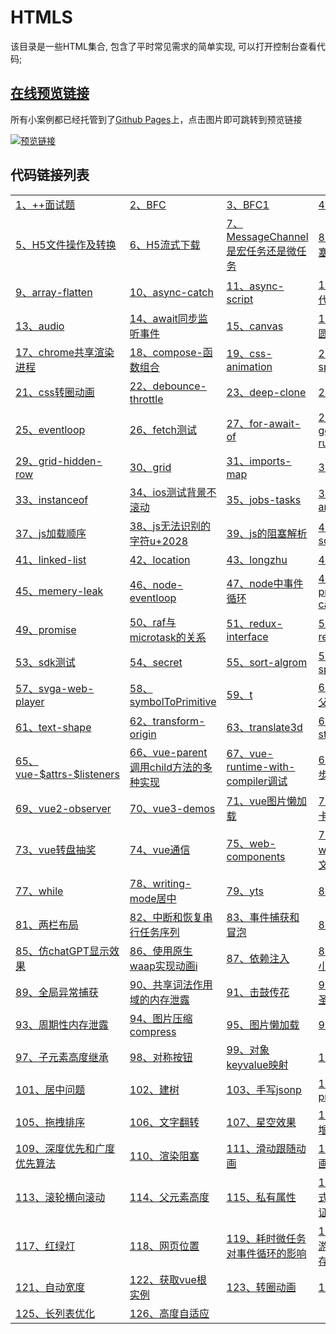 # HTMLS

该目录是一些HTML集合, 包含了平时常见需求的简单实现, 可以打开控制台查看代码;

## [在线预览链接](https://lorainwings.github.io/demos)

所有小案例都已经托管到了[Github Pages](https://pages.github.com/)上，点击图片即可跳转到预览链接

<a href="https://lorainwings.github.io/demos" target="_blank">
  <img src="https://github.com/lorainwings/demos/raw/master/assets/images/demos-preview.jpg" alt="预览链接" >
</a>

## 代码链接列表

<table>
  <tr>
    <td>
      <a href="https://github.com/lorainwings/demos/tree/master/code-snippets/htmls/++面试题.js" target="_blank">
        1、++面试题      </a>
    </td>
    <td>
      <a href="https://github.com/lorainwings/demos/tree/master/code-snippets/htmls/BFC.html" target="_blank">
        2、BFC      </a>
    </td>
    <td>
      <a href="https://github.com/lorainwings/demos/tree/master/code-snippets/htmls/BFC1.html" target="_blank">
        3、BFC1      </a>
    </td>
    <td>
      <a href="https://github.com/lorainwings/demos/tree/master/code-snippets/htmls/Flip动画.html" target="_blank">
        4、Flip动画      </a>
    </td>
  </tr>
  <tr>
    <td>
      <a href="https://github.com/lorainwings/demos/tree/master/code-snippets/htmls/H5文件操作及转换.html" target="_blank">
        5、H5文件操作及转换      </a>
    </td>
    <td>
      <a href="https://github.com/lorainwings/demos/tree/master/code-snippets/htmls/H5流式下载.html" target="_blank">
        6、H5流式下载      </a>
    </td>
    <td>
      <a href="https://github.com/lorainwings/demos/tree/master/code-snippets/htmls/MessageChannel是宏任务还是微任务.html" target="_blank">
        7、MessageChannel是宏任务还是微任务      </a>
    </td>
    <td>
      <a href="https://github.com/lorainwings/demos/tree/master/code-snippets/htmls/UI渲染阻塞测试.html" target="_blank">
        8、UI渲染阻塞测试      </a>
    </td>
  </tr>
  <tr>
    <td>
      <a href="https://github.com/lorainwings/demos/tree/master/code-snippets/htmls/array-flatten.html" target="_blank">
        9、array-flatten      </a>
    </td>
    <td>
      <a href="https://github.com/lorainwings/demos/tree/master/code-snippets/htmls/async-catch.html" target="_blank">
        10、async-catch      </a>
    </td>
    <td>
      <a href="https://github.com/lorainwings/demos/tree/master/code-snippets/htmls/async-script.html" target="_blank">
        11、async-script      </a>
    </td>
    <td>
      <a href="https://github.com/lorainwings/demos/tree/master/code-snippets/htmls/async替代promise.html" target="_blank">
        12、async替代promise      </a>
    </td>
  </tr>
  <tr>
    <td>
      <a href="https://github.com/lorainwings/demos/tree/master/code-snippets/htmls/audio.html" target="_blank">
        13、audio      </a>
    </td>
    <td>
      <a href="https://github.com/lorainwings/demos/tree/master/code-snippets/htmls/await同步监听事件.html" target="_blank">
        14、await同步监听事件      </a>
    </td>
    <td>
      <a href="https://github.com/lorainwings/demos/tree/master/code-snippets/htmls/canvas.html" target="_blank">
        15、canvas      </a>
    </td>
    <td>
      <a href="https://github.com/lorainwings/demos/tree/master/code-snippets/htmls/canvas圆环动画.html" target="_blank">
        16、canvas圆环动画      </a>
    </td>
  </tr>
  <tr>
    <td>
      <a href="https://github.com/lorainwings/demos/tree/master/code-snippets/htmls/chrome共享渲染进程.html" target="_blank">
        17、chrome共享渲染进程      </a>
    </td>
    <td>
      <a href="https://github.com/lorainwings/demos/tree/master/code-snippets/htmls/compose-函数组合.html" target="_blank">
        18、compose-函数组合      </a>
    </td>
    <td>
      <a href="https://github.com/lorainwings/demos/tree/master/code-snippets/htmls/css-animation.html" target="_blank">
        19、css-animation      </a>
    </td>
    <td>
      <a href="https://github.com/lorainwings/demos/tree/master/code-snippets/htmls/css-spread.html" target="_blank">
        20、css-spread      </a>
    </td>
  </tr>
  <tr>
    <td>
      <a href="https://github.com/lorainwings/demos/tree/master/code-snippets/htmls/css转圈动画.html" target="_blank">
        21、css转圈动画      </a>
    </td>
    <td>
      <a href="https://github.com/lorainwings/demos/tree/master/code-snippets/htmls/debounce-throttle.html" target="_blank">
        22、debounce-throttle      </a>
    </td>
    <td>
      <a href="https://github.com/lorainwings/demos/tree/master/code-snippets/htmls/deep-clone.html" target="_blank">
        23、deep-clone      </a>
    </td>
    <td>
      <a href="https://github.com/lorainwings/demos/tree/master/code-snippets/htmls/demo.html" target="_blank">
        24、demo      </a>
    </td>
  </tr>
  <tr>
    <td>
      <a href="https://github.com/lorainwings/demos/tree/master/code-snippets/htmls/eventloop.html" target="_blank">
        25、eventloop      </a>
    </td>
    <td>
      <a href="https://github.com/lorainwings/demos/tree/master/code-snippets/htmls/fetch测试.html" target="_blank">
        26、fetch测试      </a>
    </td>
    <td>
      <a href="https://github.com/lorainwings/demos/tree/master/code-snippets/htmls/for-await-of.html" target="_blank">
        27、for-await-of      </a>
    </td>
    <td>
      <a href="https://github.com/lorainwings/demos/tree/master/code-snippets/htmls/generator-run.html" target="_blank">
        28、generator-run      </a>
    </td>
  </tr>
  <tr>
    <td>
      <a href="https://github.com/lorainwings/demos/tree/master/code-snippets/htmls/grid-hidden-row.html" target="_blank">
        29、grid-hidden-row      </a>
    </td>
    <td>
      <a href="https://github.com/lorainwings/demos/tree/master/code-snippets/htmls/grid.html" target="_blank">
        30、grid      </a>
    </td>
    <td>
      <a href="https://github.com/lorainwings/demos/tree/master/code-snippets/htmls/imports-map.html" target="_blank">
        31、imports-map      </a>
    </td>
    <td>
      <a href="https://github.com/lorainwings/demos/tree/master/code-snippets/htmls/index.html" target="_blank">
        32、index      </a>
    </td>
  </tr>
  <tr>
    <td>
      <a href="https://github.com/lorainwings/demos/tree/master/code-snippets/htmls/instanceof.html" target="_blank">
        33、instanceof      </a>
    </td>
    <td>
      <a href="https://github.com/lorainwings/demos/tree/master/code-snippets/htmls/ios测试背景不滚动.html" target="_blank">
        34、ios测试背景不滚动      </a>
    </td>
    <td>
      <a href="https://github.com/lorainwings/demos/tree/master/code-snippets/htmls/jobs-tasks.html" target="_blank">
        35、jobs-tasks      </a>
    </td>
    <td>
      <a href="https://github.com/lorainwings/demos/tree/master/code-snippets/htmls/jquery-anchor-scroll.html" target="_blank">
        36、jquery-anchor-scroll      </a>
    </td>
  </tr>
  <tr>
    <td>
      <a href="https://github.com/lorainwings/demos/tree/master/code-snippets/htmls/js加载顺序.html" target="_blank">
        37、js加载顺序      </a>
    </td>
    <td>
      <a href="https://github.com/lorainwings/demos/tree/master/code-snippets/htmls/js无法识别的字符u+2028.html" target="_blank">
        38、js无法识别的字符u+2028      </a>
    </td>
    <td>
      <a href="https://github.com/lorainwings/demos/tree/master/code-snippets/htmls/js的阻塞解析.html" target="_blank">
        39、js的阻塞解析      </a>
    </td>
    <td>
      <a href="https://github.com/lorainwings/demos/tree/master/code-snippets/htmls/link-source.js" target="_blank">
        40、link-source      </a>
    </td>
  </tr>
  <tr>
    <td>
      <a href="https://github.com/lorainwings/demos/tree/master/code-snippets/htmls/linked-list.html" target="_blank">
        41、linked-list      </a>
    </td>
    <td>
      <a href="https://github.com/lorainwings/demos/tree/master/code-snippets/htmls/location.html" target="_blank">
        42、location      </a>
    </td>
    <td>
      <a href="https://github.com/lorainwings/demos/tree/master/code-snippets/htmls/longzhu.ignore.html" target="_blank">
        43、longzhu      </a>
    </td>
    <td>
      <a href="https://github.com/lorainwings/demos/tree/master/code-snippets/htmls/maiaH5.js" target="_blank">
        44、maiaH5      </a>
    </td>
  </tr>
  <tr>
    <td>
      <a href="https://github.com/lorainwings/demos/tree/master/code-snippets/htmls/memery-leak.html" target="_blank">
        45、memery-leak      </a>
    </td>
    <td>
      <a href="https://github.com/lorainwings/demos/tree/master/code-snippets/htmls/node-eventloop.js" target="_blank">
        46、node-eventloop      </a>
    </td>
    <td>
      <a href="https://github.com/lorainwings/demos/tree/master/code-snippets/htmls/node中事件循环.js" target="_blank">
        47、node中事件循环      </a>
    </td>
    <td>
      <a href="https://github.com/lorainwings/demos/tree/master/code-snippets/htmls/promise-catch.html" target="_blank">
        48、promise-catch      </a>
    </td>
  </tr>
  <tr>
    <td>
      <a href="https://github.com/lorainwings/demos/tree/master/code-snippets/htmls/promise.then返回promise.html" target="_blank">
        49、promise      </a>
    </td>
    <td>
      <a href="https://github.com/lorainwings/demos/tree/master/code-snippets/htmls/raf与microtask的关系.html" target="_blank">
        50、raf与microtask的关系      </a>
    </td>
    <td>
      <a href="https://github.com/lorainwings/demos/tree/master/code-snippets/htmls/redux-interface.ts" target="_blank">
        51、redux-interface      </a>
    </td>
    <td>
      <a href="https://github.com/lorainwings/demos/tree/master/code-snippets/htmls/requestIdleCb.html" target="_blank">
        52、requestIdleCb      </a>
    </td>
  </tr>
  <tr>
    <td>
      <a href="https://github.com/lorainwings/demos/tree/master/code-snippets/htmls/sdk测试.html" target="_blank">
        53、sdk测试      </a>
    </td>
    <td>
      <a href="https://github.com/lorainwings/demos/tree/master/code-snippets/htmls/secret.html" target="_blank">
        54、secret      </a>
    </td>
    <td>
      <a href="https://github.com/lorainwings/demos/tree/master/code-snippets/htmls/sort-algrom.html" target="_blank">
        55、sort-algrom      </a>
    </td>
    <td>
      <a href="https://github.com/lorainwings/demos/tree/master/code-snippets/htmls/svg-sprites.html" target="_blank">
        56、svg-sprites      </a>
    </td>
  </tr>
  <tr>
    <td>
      <a href="https://github.com/lorainwings/demos/tree/master/code-snippets/htmls/svga-web-player.html" target="_blank">
        57、svga-web-player      </a>
    </td>
    <td>
      <a href="https://github.com/lorainwings/demos/tree/master/code-snippets/htmls/symbolToPrimitive.html" target="_blank">
        58、symbolToPrimitive      </a>
    </td>
    <td>
      <a href="https://github.com/lorainwings/demos/tree/master/code-snippets/htmls/t.html" target="_blank">
        59、t      </a>
    </td>
    <td>
      <a href="https://github.com/lorainwings/demos/tree/master/code-snippets/htmls/table溢出父元素.html" target="_blank">
        60、table溢出父元素      </a>
    </td>
  </tr>
  <tr>
    <td>
      <a href="https://github.com/lorainwings/demos/tree/master/code-snippets/htmls/text-shape.html" target="_blank">
        61、text-shape      </a>
    </td>
    <td>
      <a href="https://github.com/lorainwings/demos/tree/master/code-snippets/htmls/transform-origin.html" target="_blank">
        62、transform-origin      </a>
    </td>
    <td>
      <a href="https://github.com/lorainwings/demos/tree/master/code-snippets/htmls/translate3d.html" target="_blank">
        63、translate3d      </a>
    </td>
    <td>
      <a href="https://github.com/lorainwings/demos/tree/master/code-snippets/htmls/video-stream.html" target="_blank">
        64、video-stream      </a>
    </td>
  </tr>
  <tr>
    <td>
      <a href="https://github.com/lorainwings/demos/tree/master/code-snippets/htmls/vue-$attrs-$listeners.html" target="_blank">
        65、vue-$attrs-$listeners      </a>
    </td>
    <td>
      <a href="https://github.com/lorainwings/demos/tree/master/code-snippets/htmls/vue-parent调用child方法的多种实现.html" target="_blank">
        66、vue-parent调用child方法的多种实现      </a>
    </td>
    <td>
      <a href="https://github.com/lorainwings/demos/tree/master/code-snippets/htmls/vue-runtime-with-compiler调试.html" target="_blank">
        67、vue-runtime-with-compiler调试      </a>
    </td>
    <td>
      <a href="https://github.com/lorainwings/demos/tree/master/code-snippets/htmls/vue-异步更新队列.html" target="_blank">
        68、vue-异步更新队列      </a>
    </td>
  </tr>
  <tr>
    <td>
      <a href="https://github.com/lorainwings/demos/tree/master/code-snippets/htmls/vue2-observer.html" target="_blank">
        69、vue2-observer      </a>
    </td>
    <td>
      <a href="https://github.com/lorainwings/demos/tree/master/code-snippets/htmls/vue3-demos.html" target="_blank">
        70、vue3-demos      </a>
    </td>
    <td>
      <a href="https://github.com/lorainwings/demos/tree/master/code-snippets/htmls/vue图片懒加载.html" target="_blank">
        71、vue图片懒加载      </a>
    </td>
    <td>
      <a href="https://github.com/lorainwings/demos/tree/master/code-snippets/htmls/vue滑动卡片跟随.html" target="_blank">
        72、vue滑动卡片跟随      </a>
    </td>
  </tr>
  <tr>
    <td>
      <a href="https://github.com/lorainwings/demos/tree/master/code-snippets/htmls/vue转盘抽奖.html" target="_blank">
        73、vue转盘抽奖      </a>
    </td>
    <td>
      <a href="https://github.com/lorainwings/demos/tree/master/code-snippets/htmls/vue通信.html" target="_blank">
        74、vue通信      </a>
    </td>
    <td>
      <a href="https://github.com/lorainwings/demos/tree/master/code-snippets/htmls/web-components.html" target="_blank">
        75、web-components      </a>
    </td>
    <td>
      <a href="https://github.com/lorainwings/demos/tree/master/code-snippets/htmls/webworker大文件分片.html" target="_blank">
        76、webworker大文件分片      </a>
    </td>
  </tr>
  <tr>
    <td>
      <a href="https://github.com/lorainwings/demos/tree/master/code-snippets/htmls/while.js" target="_blank">
        77、while      </a>
    </td>
    <td>
      <a href="https://github.com/lorainwings/demos/tree/master/code-snippets/htmls/writing-mode居中.html" target="_blank">
        78、writing-mode居中      </a>
    </td>
    <td>
      <a href="https://github.com/lorainwings/demos/tree/master/code-snippets/htmls/yts.html" target="_blank">
        79、yts      </a>
    </td>
    <td>
      <a href="https://github.com/lorainwings/demos/tree/master/code-snippets/htmls/z-index.html" target="_blank">
        80、z-index      </a>
    </td>
  </tr>
  <tr>
    <td>
      <a href="https://github.com/lorainwings/demos/tree/master/code-snippets/htmls/两栏布局.html" target="_blank">
        81、两栏布局      </a>
    </td>
    <td>
      <a href="https://github.com/lorainwings/demos/tree/master/code-snippets/htmls/中断和恢复串行任务序列.html" target="_blank">
        82、中断和恢复串行任务序列      </a>
    </td>
    <td>
      <a href="https://github.com/lorainwings/demos/tree/master/code-snippets/htmls/事件捕获和冒泡.html" target="_blank">
        83、事件捕获和冒泡      </a>
    </td>
    <td>
      <a href="https://github.com/lorainwings/demos/tree/master/code-snippets/htmls/交换元素.html" target="_blank">
        84、交换元素      </a>
    </td>
  </tr>
  <tr>
    <td>
      <a href="https://github.com/lorainwings/demos/tree/master/code-snippets/htmls/仿chatGPT显示效果.html" target="_blank">
        85、仿chatGPT显示效果      </a>
    </td>
    <td>
      <a href="https://github.com/lorainwings/demos/tree/master/code-snippets/htmls/使用原生waap实现动画i.html" target="_blank">
        86、使用原生waap实现动画i      </a>
    </td>
    <td>
      <a href="https://github.com/lorainwings/demos/tree/master/code-snippets/htmls/依赖注入.html" target="_blank">
        87、依赖注入      </a>
    </td>
    <td>
      <a href="https://github.com/lorainwings/demos/tree/master/code-snippets/htmls/保留三位小数.html" target="_blank">
        88、保留三位小数      </a>
    </td>
  </tr>
  <tr>
    <td>
      <a href="https://github.com/lorainwings/demos/tree/master/code-snippets/htmls/全局异常捕获.html" target="_blank">
        89、全局异常捕获      </a>
    </td>
    <td>
      <a href="https://github.com/lorainwings/demos/tree/master/code-snippets/htmls/共享词法作用域的内存泄露.html" target="_blank">
        90、共享词法作用域的内存泄露      </a>
    </td>
    <td>
      <a href="https://github.com/lorainwings/demos/tree/master/code-snippets/htmls/击鼓传花.html" target="_blank">
        91、击鼓传花      </a>
    </td>
    <td>
      <a href="https://github.com/lorainwings/demos/tree/master/code-snippets/htmls/双飞翼&amp;圣杯布局.html" target="_blank">
        92、双飞翼&amp;圣杯布局      </a>
    </td>
  </tr>
  <tr>
    <td>
      <a href="https://github.com/lorainwings/demos/tree/master/code-snippets/htmls/周期性内存泄露.html" target="_blank">
        93、周期性内存泄露      </a>
    </td>
    <td>
      <a href="https://github.com/lorainwings/demos/tree/master/code-snippets/htmls/图片压缩compress.html" target="_blank">
        94、图片压缩compress      </a>
    </td>
    <td>
      <a href="https://github.com/lorainwings/demos/tree/master/code-snippets/htmls/图片懒加载.html" target="_blank">
        95、图片懒加载      </a>
    </td>
    <td>
      <a href="https://github.com/lorainwings/demos/tree/master/code-snippets/htmls/声明提前.html" target="_blank">
        96、声明提前      </a>
    </td>
  </tr>
  <tr>
    <td>
      <a href="https://github.com/lorainwings/demos/tree/master/code-snippets/htmls/子元素高度继承.html" target="_blank">
        97、子元素高度继承      </a>
    </td>
    <td>
      <a href="https://github.com/lorainwings/demos/tree/master/code-snippets/htmls/对称按钮.html" target="_blank">
        98、对称按钮      </a>
    </td>
    <td>
      <a href="https://github.com/lorainwings/demos/tree/master/code-snippets/htmls/对象keyvalue映射.html" target="_blank">
        99、对象keyvalue映射      </a>
    </td>
    <td>
      <a href="https://github.com/lorainwings/demos/tree/master/code-snippets/htmls/尾递归.html" target="_blank">
        100、尾递归      </a>
    </td>
  </tr>
  <tr>
    <td>
      <a href="https://github.com/lorainwings/demos/tree/master/code-snippets/htmls/居中问题.html" target="_blank">
        101、居中问题      </a>
    </td>
    <td>
      <a href="https://github.com/lorainwings/demos/tree/master/code-snippets/htmls/建树.html" target="_blank">
        102、建树      </a>
    </td>
    <td>
      <a href="https://github.com/lorainwings/demos/tree/master/code-snippets/htmls/手写jsonp.html" target="_blank">
        103、手写jsonp      </a>
    </td>
    <td>
      <a href="https://github.com/lorainwings/demos/tree/master/code-snippets/htmls/手写promise.html" target="_blank">
        104、手写promise      </a>
    </td>
  </tr>
  <tr>
    <td>
      <a href="https://github.com/lorainwings/demos/tree/master/code-snippets/htmls/拖拽排序.html" target="_blank">
        105、拖拽排序      </a>
    </td>
    <td>
      <a href="https://github.com/lorainwings/demos/tree/master/code-snippets/htmls/文字翻转.html" target="_blank">
        106、文字翻转      </a>
    </td>
    <td>
      <a href="https://github.com/lorainwings/demos/tree/master/code-snippets/htmls/星空效果.html" target="_blank">
        107、星空效果      </a>
    </td>
    <td>
      <a href="https://github.com/lorainwings/demos/tree/master/code-snippets/htmls/最长递增子序列.js" target="_blank">
        108、最长递增子序列      </a>
    </td>
  </tr>
  <tr>
    <td>
      <a href="https://github.com/lorainwings/demos/tree/master/code-snippets/htmls/深度优先和广度优先算法.html" target="_blank">
        109、深度优先和广度优先算法      </a>
    </td>
    <td>
      <a href="https://github.com/lorainwings/demos/tree/master/code-snippets/htmls/渲染阻塞.html" target="_blank">
        110、渲染阻塞      </a>
    </td>
    <td>
      <a href="https://github.com/lorainwings/demos/tree/master/code-snippets/htmls/滑动跟随动画.html" target="_blank">
        111、滑动跟随动画      </a>
    </td>
    <td>
      <a href="https://github.com/lorainwings/demos/tree/master/code-snippets/htmls/滑块动画.html" target="_blank">
        112、滑块动画      </a>
    </td>
  </tr>
  <tr>
    <td>
      <a href="https://github.com/lorainwings/demos/tree/master/code-snippets/htmls/滚轮横向滚动.html" target="_blank">
        113、滚轮横向滚动      </a>
    </td>
    <td>
      <a href="https://github.com/lorainwings/demos/tree/master/code-snippets/htmls/父元素高度.html" target="_blank">
        114、父元素高度      </a>
    </td>
    <td>
      <a href="https://github.com/lorainwings/demos/tree/master/code-snippets/htmls/私有属性.html" target="_blank">
        115、私有属性      </a>
    </td>
    <td>
      <a href="https://github.com/lorainwings/demos/tree/master/code-snippets/htmls/策略模式进行表单验证.html" target="_blank">
        116、策略模式进行表单验证      </a>
    </td>
  </tr>
  <tr>
    <td>
      <a href="https://github.com/lorainwings/demos/tree/master/code-snippets/htmls/红绿灯.html" target="_blank">
        117、红绿灯      </a>
    </td>
    <td>
      <a href="https://github.com/lorainwings/demos/tree/master/code-snippets/htmls/网页位置.html" target="_blank">
        118、网页位置      </a>
    </td>
    <td>
      <a href="https://github.com/lorainwings/demos/tree/master/code-snippets/htmls/耗时微任务对事件循环的影响.html" target="_blank">
        119、耗时微任务对事件循环的影响      </a>
    </td>
    <td>
      <a href="https://github.com/lorainwings/demos/tree/master/code-snippets/htmls/聚焦的游离节点的内存泄露.html" target="_blank">
        120、聚焦的游离节点的内存泄露      </a>
    </td>
  </tr>
  <tr>
    <td>
      <a href="https://github.com/lorainwings/demos/tree/master/code-snippets/htmls/自动宽度.html" target="_blank">
        121、自动宽度      </a>
    </td>
    <td>
      <a href="https://github.com/lorainwings/demos/tree/master/code-snippets/htmls/获取vue根实例.js" target="_blank">
        122、获取vue根实例      </a>
    </td>
    <td>
      <a href="https://github.com/lorainwings/demos/tree/master/code-snippets/htmls/转圈动画.html" target="_blank">
        123、转圈动画      </a>
    </td>
    <td>
      <a href="https://github.com/lorainwings/demos/tree/master/code-snippets/htmls/递归.html" target="_blank">
        124、递归      </a>
    </td>
  </tr>
  <tr>
    <td>
      <a href="https://github.com/lorainwings/demos/tree/master/code-snippets/htmls/长列表优化.html" target="_blank">
        125、长列表优化      </a>
    </td>
    <td>
      <a href="https://github.com/lorainwings/demos/tree/master/code-snippets/htmls/高度自适应.html" target="_blank">
        126、高度自适应      </a>
    </td>
  </tr>
</table>
